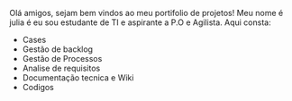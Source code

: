 Olá amigos, sejam bem vindos ao meu portifolio de projetos!
Meu nome é julia é eu sou estudante de TI e aspirante a P.O e Agilista. 
Aqui consta:
- Cases
- Gestão de backlog
- Gestão de Processos 
- Analise de requisitos
- Documentação tecnica e Wiki
- Codigos 
